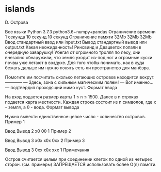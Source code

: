 # islands

D. Острова

Все языки	Python 3.7.3	python3.6+numpy+pandas
Ограничение времени	1 секунда	10 секунд	10 секунд
Ограничение памяти	32Mb	32Mb	32Mb
Ввод	стандартный ввод или input.txt
Вывод	стандартный вывод или output.txt
Какая неожиданность! Ринсвинд и Двацветок попали в очередную заварушку! 
Убегая от огромного тролля по лесу, они внезапно обнаружили, что земля уходит из-под ног и огромные куски почвы уже летают в воздухе. 
Для того чтобы понимать, как в куда бежать дальше им нужно понять есть ли пространство для манёвра. 

Помогите им посчитать сколько летающих островов находится вокруг.
———— 
— Здесь, зона с сильным магическим полем! 
— Вот именно... — подтвердил проходящий мимо куст.
Формат ввода

На вход подается размер карты 1 ≤ n ≤ 1500. 
Далее в n строках подается карта местности. Каждая строка состоит из n символов, где x - земля, а 0 - вода.
Формат вывода

Нужно вывести единственное целое число - количество островов.
Пример 1

Ввод	Вывод
2
x0
00
1
Пример 2

Ввод	Вывод
3
x0x
x0x
0xx
2
Пример 3

Ввод	Вывод
3
0xx
x0x
xxx
1
Примечания

Остров считается целым при соединении клеток по одной из четырех сторон. (см. примеры) 
ЗАПРЕЩАЕТСЯ использовать более O(n) памяти.
